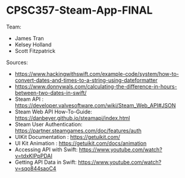 # CPSC357-Steam-App-FINAL

Team:
- James Tran
- Kelsey Holland
- Scott Fitzpatrick

Sources:
- https://www.hackingwithswift.com/example-code/system/how-to-convert-dates-and-times-to-a-string-using-dateformatter
- https://www.donnywals.com/calculating-the-difference-in-hours-between-two-dates-in-swift/
- Steam API : https://developer.valvesoftware.com/wiki/Steam_Web_API#JSON
- Steam Web API How-To-Guide: https://danbeyer.github.io/steamapi/index.html 
- Steam User Authentication: https://partner.steamgames.com/doc/features/auth 
- UIKit Documentation : https://getuikit.com/
- UI Kit Animation : https://getuikit.com/docs/animation
- Accessing API with Swift: https://www.youtube.com/watch?v=tdxKIPpPDAI 
- Getting API Data in Swift: https://www.youtube.com/watch?v=sqo844saoC4 
